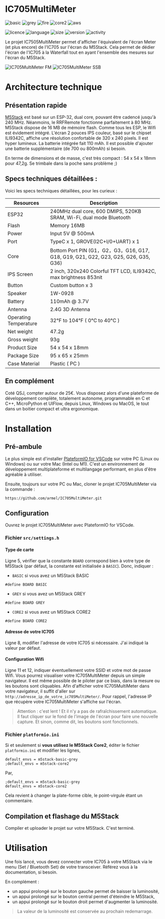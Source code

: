 # IC705MultiMeter
![basic](https://img.shields.io/badge/M5Stack-BASIC-blue)
![grey](https://img.shields.io/badge/M5Stack-GREY-blue)
![fire](https://img.shields.io/badge/M5Stack-FIRE-orange)
![core2](https://img.shields.io/badge/M5Stack-CORE2-green)
![aws](https://img.shields.io/badge/M5Stack-AWS-orange)

![licence](https://img.shields.io/github/license/armel/IC705MultiMeter)
![language](https://img.shields.io/github/languages/top/armel/IC705MultiMeter)
![size](https://img.shields.io/github/repo-size/armel/IC705MultiMeter)
![version](https://img.shields.io/github/v/release/armel/IC705MultiMeter)
![activity](https://img.shields.io/github/commit-activity/y/armel/IC705MultiMeter)


Le projet IC7505MultiMeter permet d'afficher l'équivalent de l'écran Meter (et plus encore) de l'IC705 sur l'écran du M5Stack. Cela permet de dédier l'écran de l'IC705 à la Waterfall tout en ayant l'ensemble des mesures sur l'écran du M5Stack.

![IC705MultiMeter FM](https://github.com/armel/IC705MultiMeter/blob/main/img/FM.png)
![IC705MultiMeter SSB](https://github.com/armel/IC705MultiMeter/blob/main/img/SSB.png)

# Architecture technique

## Présentation rapide

[M5Stack](https://m5stack.com/) est basé sur un ESP-32, dual core, pouvant être cadencé jusqu'à 240 MHz.  Néanmoins, le RRFRemote fonctionne parfaitement à 80 MHz. M5Stack dispose de 16 MB de mémoire flash. Comme tous les ESP, le Wifi est évidement intégré. L'écran 2 pouces IPS couleur, basé sur le chipset ILI9342C, affiche une résolution confortable de 320 x 240 pixels. Il est hyper lumineux. La batterie intégrée fait 110 mAh. Il est possible d'ajouter une batterie supplémentaire (de 700 ou 800mAh) si besoin. 

En terme de dimensions et de masse, c'est très compact : 54 x 54 x 18mm pour 47,2g. Se trimbale dans la poche sans problème ;) 

## Specs techniques détaillées :

Voici les specs techniques détaillées, pour les curieux :

| Resources |	Description |
| --------- | ------------ |
|ESP32| 240MHz dual core, 600 DMIPS, 520KB SRAM, Wi-Fi, dual mode Bluetooth
Flash| Memory	16MB|
|Power| Input	5V @ 500mA|
|Port|	TypeC x 1, GROVE(I2C+I/0+UART) x 1|
|Core|Bottom Port	PIN (G1，G2，G3，G16, G17, G18, G19, G21, G22, G23, G25, G26, G35, G36)|
|IPS Screen|	2 inch, 320x240 Colorful TFT LCD, ILI9342C, max brightness 853nit|
|Button|	Custom button x 3|
|Speaker|	1W-0928|
|Battery|	110mAh @ 3.7V|
|Antenna|	2.4G 3D Antenna|
|Operating Temperature|	32°F to 104°F ( 0°C to 40°C )|
|Net weight|	47.2g|
|Gross weight|	93g|
|Product Size|	54 x 54 x 18mm|
|Package Size	|95 x 65 x 25mm|
|Case Material|	Plastic ( PC )|

## En complément

Coté QSJ, compter autour de 25€. Vous disposez alors d'une plateforme de développement complète, totalement autonome, programmable en C et C++, MicroPython et UIFlow, depuis Linux, Windows ou MacOS, le tout dans un boitier compact et ultra ergonomique.


# Installation

## Pré-ambule

Le plus simple est d'installer [PlateformIO for VSCode](https://platformio.org/install/ide?install=vscode) sur votre PC (Linux ou Windows) ou sur votre Mac (Intel ou M1). C'est un environnement de développement multiplateforme et multilangage performant, en plus d'être agréable à utiliser.

Ensuite, toujours sur votre PC ou Mac, cloner le projet IC705MultiMeter via la commande :

`https://github.com/armel/IC705MultiMeter.git`

## Configuration

Ouvrez le projet IC705MultiMeter avec PlateformIO for VSCode.

### Fichier `src/settings.h`

#### Type de carte

Ligne 5, vérifier que la constante `BOARD` correspond bien à votre type de M5Stack (par défaut, la constante est initialisée à `BASIC`). Donc, indiquer : 

- `BASIC` si vous avez un M5Stack BASIC

```
#define BOARD BASIC
```

- `GREY` si vous avez un M5Stack GREY

```
#define BOARD GREY
```

- `CORE2` si vous avez un M5Stack CORE2

```
#define BOARD CORE2
```

#### Adresse de votre IC705
Ligne 8, modifier l'adresse de votre IC705 si nécessaire. J'ai indiqué la valeur par défaut.


#### Configuration Wifi 
Ligne 11 et 12, indiquer éventuellement votre SSID et votre mot de passe Wifi. Vous pourrez visualiser votre IC705MultiMeter depuis un simple navigateur. Il est même possible de le piloter par ce biais, dans la mesure ou les boutons sont cliquables. Afin d'afficher votre IC705MultiMeter dans votre navigateur, il suffit d'aller sur `http://adresse_ip_de_votre_ic705MultiMeter/`. Pour rappel, l'adresse IP que récupère votre IC705MultiMeter s'affiche sur l'écran.

> Attention : c'est lent ! Et il n'y a pas de rafraîchissement automatique. Il faut cliquer sur le fond de l'image de l'écran pour faire une nouvelle capture. Et sinon, comme dit, les boutons sont fonctionnels.

### Fichier `platformio.ini`

Si et seulement si __vous utilisez le M5Stack Core2__, éditer le fichier `platformio.ini` et modifier les lignes,

```
default_envs = m5stack-basic-grey
;default_envs = m5stack-core2
```

Par,

```
;default_envs = m5stack-basic-grey
default_envs = m5stack-core2
```

Cela revient à changer la plate-forme cible, le point-virgule étant un commentaire.

## Compilation et flashage du M5Stack

Compiler et uploader le projet sur votre M5Stack. C'est terminé.

# Utilisation

Une fois lancé, vous devez connecter votre IC705 à votre M5Stack via le menu (Set / Bluetooth Set) de votre transceiver. Référez vous à la documentation, si besoin.

En complément :

- un appui prolongé sur le bouton gauche permet de baisser la luminosité, 
- un appui prolongé sur le bouton central permet d'éteindre le M5Stack,
- un appui prolongé sur le bouton droit permet d'augmenter la luminosité.

> La valeur de la luminosité est conservée au prochain redemarrage.